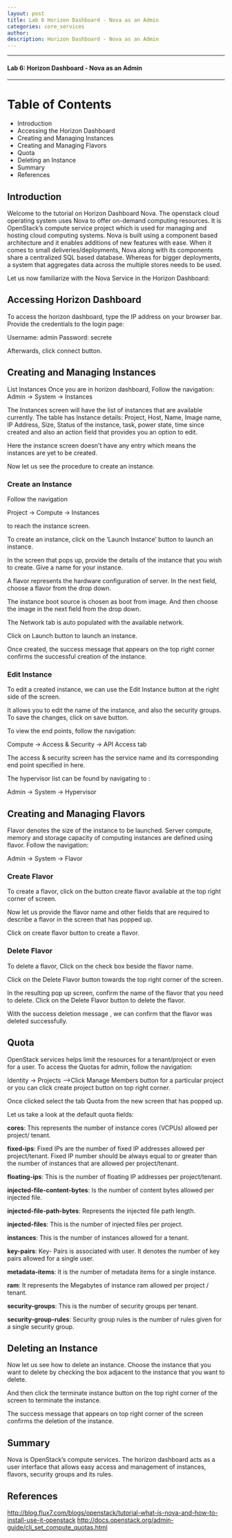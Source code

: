 ```yaml
---
layout: post
title: Lab 6 Horizon Dashboard - Nova as an Admin
categories: core_services
author: 
description: Horizon Dashboard - Nova as an Admin
---
```


* * *

#### Lab 6: Horizon Dashboard - Nova as an Admin #

* * *

# Table of Contents
* Introduction
* Accessing the Horizon Dashboard
* Creating and Managing Instances
* Creating and Managing Flavors
* Quota
* Deleting an Instance
* Summary
* References

## Introduction

Welcome to the tutorial on Horizon Dashboard Nova. The openstack cloud operating system uses Nova to offer on-demand computing resources. It is OpenStack’s compute service project which is used for managing and hosting cloud computing systems. Nova is built using a component based architecture and it enables additions of new features with ease. When it comes to small deliveries/deployments, Nova along with its components share a centralized SQL based database. Whereas for bigger deployments, a system that aggregates data across the multiple stores needs to be used. 

Let us now familiarize with the Nova Service in the Horizon Dashboard:

## Accessing Horizon Dashboard
To access the horizon dashboard, type the IP address on your browser bar. Provide the credentials to the login page:

Username: admin
Password: secrete

Afterwards, click connect button. 

## Creating and Managing Instances
List Instances
Once you are in horizon dashboard, Follow the navigation:
Admin → System → Instances

The Instances screen will have the list of instances that are available currently. The table has Instance details: Project, Host, Name, Image name, IP Address, Size, Status of the instance, task, power state, time since created and also an action field that provides you an option to edit. 

Here the instance screen doesn't have any entry which means the instances are yet to be created. 

Now let us see the procedure to create an instance. 

### Create an Instance
Follow the navigation  

Project →  Compute → Instances

to reach the instance screen. 

To create an instance, click on the ‘Launch Instance’ button to launch an instance. 

In the screen that pops up, provide the details of the instance that you wish to create. Give a name for your instance. 

A flavor represents the hardware configuration of server. In the next field, choose a flavor from the drop down. 

The instance boot source is chosen as boot from image. And then choose the image in the next field from the drop down.

The Network tab is auto populated with the available network. 

Click on Launch button to launch an instance.

Once created, the success message that appears on the top right corner confirms the successful creation of the instance. 

### Edit Instance

To edit a created instance, we can use the Edit Instance button at the right side of the screen. 

It allows you to edit the name of the instance, and also the security groups. To save the changes, click on save button.


To view the end points, follow the navigation: 

Compute → Access & Security → API Access tab 

The access & security screen has the service name and its corresponding end point specified in here.

The hypervisor list can be found by navigating to :

Admin → System → Hypervisor

## Creating and Managing Flavors
 Flavor denotes the size of the instance to be launched. Server compute, memory and storage capacity of computing instances are defined using flavor. 
Follow the navigation: 

Admin → System → Flavor


### Create Flavor
To create a flavor, click on the button create flavor available at the top right corner of screen. 

Now let us provide the flavor name and other fields that are required to describe a flavor in the screen that has popped up. 

Click on create flavor button to create a flavor. 

### Delete Flavor

To delete a flavor, Click on the check box beside the flavor name. 

Click on the Delete Flavor button towards the top right corner of the screen. 

In the resulting pop up screen, confirm the name of the flavor that you need to delete. Click on the Delete Flavor button to delete the flavor. 

With the success deletion message , we can confirm that the flavor was deleted successfully.

## Quota
OpenStack services helps limit the resources for a tenant/project or even for a user. To access the Quotas for admin, follow the navigation: 

Identity → Projects -->Click Manage Members button for a particular project or you can click create project button on top right corner. 

Once clicked select the tab Quota from the new screen that has popped up. 

Let us take a look at the default quota fields:


**cores**: This represents the number of instance cores (VCPUs) allowed per project/ tenant.

**fixed-ips**: Fixed IPs are the number of fixed IP addresses allowed per project/tenant. Fixed IP number should be always equal to or greater than the number of  instances that are allowed per project/tenant.

**floating-ips**: This is the number of floating IP addresses per project/tenant.

**injected-file-content-bytes**: Is the number of content bytes allowed per injected file.

**injected-file-path-bytes**: Represents the injected file path length.

**injected-files**: This is the number of injected files per project.

**instances**: This is the number of instances allowed for a tenant.

**key-pairs**: Key- Pairs is associated with user. It denotes the number of key pairs allowed for a single user.

**metadata-items**: It is the number of metadata items for a single  instance.

**ram**: It represents the Megabytes of instance ram allowed per project / tenant.

**security-groups**: This is the number of security groups per tenant.

**security-group-rules**: Security group rules is the number of rules given for a single security group. 

## Deleting an Instance

Now let us see how to delete an instance. 
Choose the instance that you want to delete by checking the box adjacent to the instance that you want to delete.

And then click the terminate instance button on the top right corner of the screen to terminate the instance. 

The success message that appears on top right corner of the screen confirms the deletion of the instance. 

## Summary

Nova is OpenStack’s compute services. The horizon dashboard acts as a user interface that allows easy access and management of instances, flavors, security groups and its rules.

## References

http://blog.flux7.com/blogs/openstack/tutorial-what-is-nova-and-how-to-install-use-it-openstack
http://docs.openstack.org/admin-guide/cli_set_compute_quotas.html
